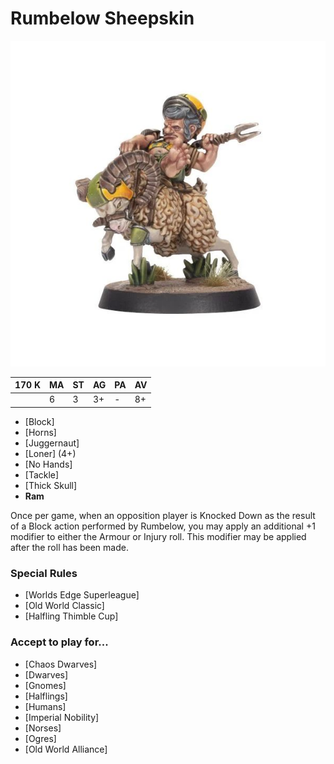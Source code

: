 # Rumbelow Sheepskin

![](../media/starplayers/RumbelowSheepskinLead.jpg)

| 170 K  | MA | ST | AG | PA | AV |
| --- | --- | --- | --- | --- | --- |
| | 6 | 3 | 3+ | - | 8+ |

* [Block]
* [Horns]
* [Juggernaut]
* [Loner] (4+)
* [No Hands]
* [Tackle]
* [Thick Skull]
* **Ram**

Once per game, when an opposition player is Knocked Down as the result of a Block action performed by Rumbelow, you may apply an additional +1 modifier to either the Armour or Injury roll. This modifier may be applied after the roll has been made.


### Special Rules
* [Worlds Edge Superleague]
* [Old World Classic]
* [Halfling Thimble Cup]

### Accept to play for...
* [Chaos Dwarves]
* [Dwarves]
* [Gnomes]
* [Halflings]
* [Humans]
* [Imperial Nobility]
* [Norses]
* [Ogres]
* [Old World Alliance]
